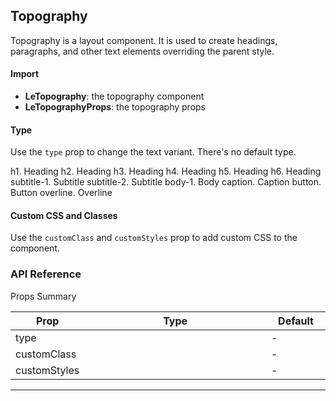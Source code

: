 ## Topography

Topography is a layout component. It is used to create headings, paragraphs, and other text elements overriding the parent style.

<div>
<LeSourceButton url="https://github.com/hiimlex/leux/tree/main/src/components/LeTopography"></LeSourceButton>
</div>

#### Import

<div>
<ImportPreview></ImportPreview>
</div>

- **LeTopography**: the topography component
- **LeTopographyProps**: the topography props

#### Type

Use the `type` prop to change the text variant. There's no default type.

<div>
<Topography type="h1">h1. Heading</Topography>
<Topography type="h2">h2. Heading</Topography>
<Topography type="h3">h3. Heading</Topography>
<Topography type="h4">h4. Heading</Topography>
<Topography type="h5">h5. Heading</Topography>
<Topography type="h6">h6. Heading</Topography>
<Topography type="subtitle-1">subtitle-1. Subtitle</Topography>
<Topography type="subtitle-2">subtitle-2. Subtitle</Topography>
<Topography type="body-1">body-1. Body</Topography>
<Topography type="caption">caption. Caption</Topography>
<Topography type="button">button. Button</Topography>
<Topography type="overline">overline. Overline</Topography>
</div>

<div>
<CodePreview></CodePreview>
</div>

#### Custom CSS and Classes

Use the `customClass` and `customStyles` prop to add custom CSS to the component.

<div>
<TopographyCustomPreview></TopographyCustomPreview>
</div>

### API Reference

Props Summary

<div>
<table width="100%" border="0">
<thead>
<tr>
<th width="10%">Prop</th>
<th width="70%">Type</th>
<th width="20%">Default</th>
</tr>
</thead>
<tbody>
<tr>
<td>type</td>
<td><Code children="'h1' | 'h2' | 'h3' | 'h4' | 'h5' | 'h6' | 'subtitle-1' | 'subtitle-2' | 'body-1' | 'body-2' | 'caption' | 'overline' | 'button'" language="jsx"></Code></td>
<td>-</td>
</tr>
<tr>
<td>customClass</td>
<td><Code children="'string'" language="jsx"></Code></td>
<td>-</td>
</tr>
<tr>
<td>customStyles</td>
<td><Code children="React.CSSProperties" language="jsx"></Code></td>
<td>-</td>
</tr>
</tbody>
</table>
</div>

<hr />

